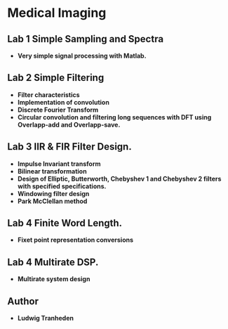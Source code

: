# Medical Imaging

## Lab 1 Simple Sampling and Spectra
* **Very simple signal processing with Matlab.**

## Lab 2 Simple Filtering
* **Filter characteristics**
* **Implementation of convolution**
* **Discrete Fourier Transform**
* **Circular convolution and filtering long sequences with DFT using Overlapp-add and Overlapp-save.**

## Lab 3 IIR & FIR Filter Design.
* **Impulse Invariant transform**
* **Bilinear transformation**
* **Design of Elliptic, Butterworth, Chebyshev 1 and Chebyshev 2 filters with specified specifications.**
* **Windowing filter design**
* **Park McClellan method**

## Lab 4 Finite Word Length.
* **Fixet point representation conversions**

## Lab 4 Multirate DSP.
* **Multirate system design**

## Author

* **Ludwig Tranheden**